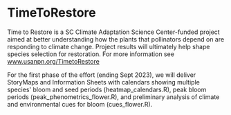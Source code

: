 # TimeToRestore

Time to Restore is a SC Climate Adaptation Science Center-funded project aimed at better understanding
how the plants that pollinators depend on are responding to climate change. Project results 
will ultimately help shape species selection for restoration. For more information see www.usanpn.org/TimetoRestore

For the first phase of the effort (ending Sept 2023), we will deliver StoryMaps and Information Sheets
with calendars showing multiple species' bloom and seed periods (heatmap_calendars.R), peak bloom periods 
(peak_phenometrics_flower.R), and preliminary analysis of climate and environmental cues for bloom
(cues_flower.R).



